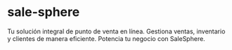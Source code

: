 # sale-sphere
Tu solución integral de punto de venta en línea. Gestiona ventas, inventario y clientes de manera eficiente. Potencia tu negocio con SaleSphere.

